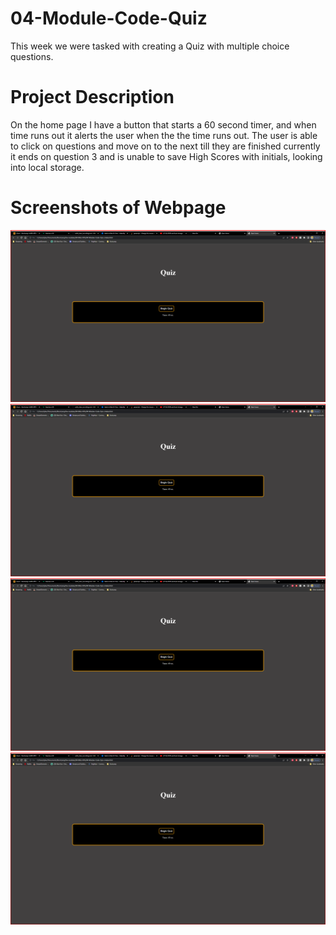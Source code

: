 # 04-Module-Code-Quiz

This week we were tasked with creating a Quiz with multiple choice questions.

# Project Description

On the home page I have a button that starts a 60 second timer, and when time runs out it alerts the user when the the time runs out. The user is able to click
on questions and move on to the next till they are finished currently it ends on question 3 and is unable to save High Scores with initials, looking into local storage.

# Screenshots of Webpage

![quizhome](assets/images/quizhome.png?raw=true "quizhome")
![question1](assets/images/quizhome.png?raw=true "question1")
![question2](assets/images/quizhome.png?raw=true "question2")
![question3](assets/images/quizhome.png?raw=true "question3")
